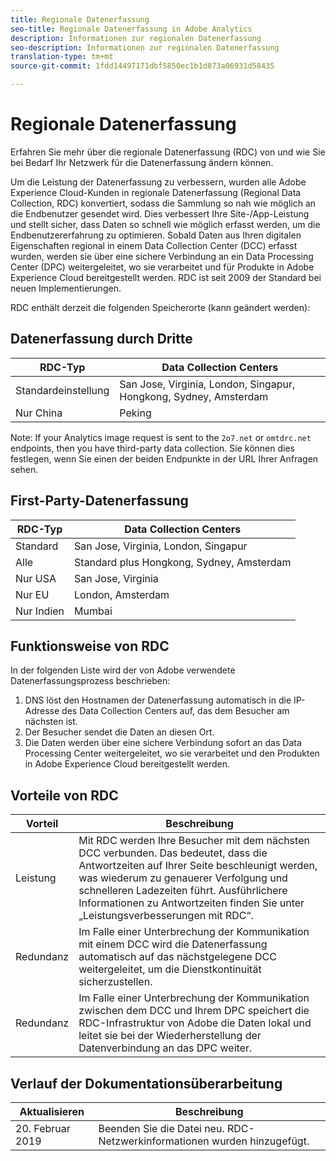 ```yaml
---
title: Regionale Datenerfassung
seo-title: Regionale Datenerfassung in Adobe Analytics
description: Informationen zur regionalen Datenerfassung
seo-description: Informationen zur regionalen Datenerfassung
translation-type: tm+mt
source-git-commit: 1fdd14497171dbf5850ec1b1d873a06931d58435

---
```



# Regionale Datenerfassung

Erfahren Sie mehr über die regionale Datenerfassung (RDC) von und wie Sie bei Bedarf Ihr Netzwerk für die Datenerfassung ändern können.

Um die Leistung der Datenerfassung zu verbessern, wurden alle Adobe Experience Cloud-Kunden in regionale Datenerfassung (Regional Data Collection, RDC) konvertiert, sodass die Sammlung so nah wie möglich an die Endbenutzer gesendet wird. Dies verbessert Ihre Site-/App-Leistung und stellt sicher, dass Daten so schnell wie möglich erfasst werden, um die Endbenutzererfahrung zu optimieren. Sobald Daten aus Ihren digitalen Eigenschaften regional in einem Data Collection Center (DCC) erfasst wurden, werden sie über eine sichere Verbindung an ein Data Processing Center (DPC) weitergeleitet, wo sie verarbeitet und für Produkte in Adobe Experience Cloud bereitgestellt werden. RDC ist seit 2009 der Standard bei neuen Implementierungen.

RDC enthält derzeit die folgenden Speicherorte (kann geändert werden):

## Datenerfassung durch Dritte

| RDC-Typ | Data Collection Centers |
|---------------------|-------------------|
| Standardeinstellung | San Jose, Virginia, London, Singapur, Hongkong, Sydney, Amsterdam |
| Nur China | Peking |

Note: If your Analytics image request is sent to the `2o7.net` or `omtdrc.net` endpoints, then you have third-party data collection. Sie können dies festlegen, wenn Sie einen der beiden Endpunkte in der URL Ihrer Anfragen sehen.

## First-Party-Datenerfassung

| RDC-Typ | Data Collection Centers |
|---------------------|-------------------|
| Standard | San Jose, Virginia, London, Singapur |
| Alle | Standard plus Hongkong, Sydney, Amsterdam |
| Nur USA | San Jose, Virginia |
| Nur EU | London, Amsterdam |
| Nur Indien | Mumbai |

## Funktionsweise von RDC

In der folgenden Liste wird der von Adobe verwendete Datenerfassungsprozess beschrieben:

1. DNS löst den Hostnamen der Datenerfassung automatisch in die IP-Adresse des Data Collection Centers auf, das dem Besucher am nächsten ist.
1. Der Besucher sendet die Daten an diesen Ort.
1. Die Daten werden über eine sichere Verbindung sofort an das Data Processing Center weitergeleitet, wo sie verarbeitet und den Produkten in Adobe Experience Cloud bereitgestellt werden.

## Vorteile von RDC

| Vorteil | Beschreibung |
|---------|-----------|
| Leistung | Mit RDC werden Ihre Besucher mit dem nächsten DCC verbunden. Das bedeutet, dass die Antwortzeiten auf Ihrer Seite beschleunigt werden, was wiederum zu genauerer Verfolgung und schnelleren Ladezeiten führt. Ausführlichere Informationen zu Antwortzeiten finden Sie unter „Leistungsverbesserungen mit RDC“. |
| Redundanz | Im Falle einer Unterbrechung der Kommunikation mit einem DCC wird die Datenerfassung automatisch auf das nächstgelegene DCC weitergeleitet, um die Dienstkontinuität sicherzustellen. |
| Redundanz | Im Falle einer Unterbrechung der Kommunikation zwischen dem DCC und Ihrem DPC speichert die RDC-Infrastruktur von Adobe die Daten lokal und leitet sie bei der Wiederherstellung der Datenverbindung an das DPC weiter. |

## Verlauf der Dokumentationsüberarbeitung

| Aktualisieren | Beschreibung |
|--------|---------|
| 20. Februar 2019 | Beenden Sie die Datei neu. RDC-Netzwerkinformationen wurden hinzugefügt. |
